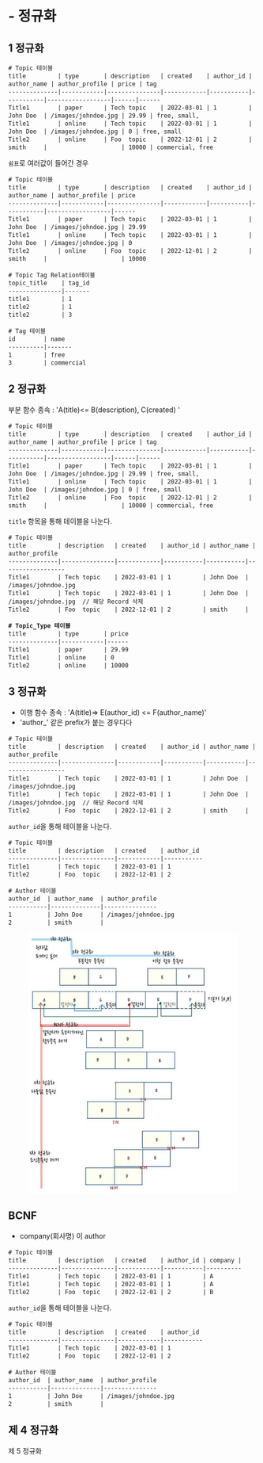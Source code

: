 # - 정규화

## 1 정규화

```
# Topic 테이블
title         | type       | description   | created    | author_id | author_name | author_profile | price | tag
--------------|------------|---------------|------------|-----------|-----------|------------------|------|------
Title1        | paper      | Tech topic    | 2022-03-01 | 1         | John Doe  | /images/johndoe.jpg | 29.99 | free, small,
Title1        | online     | Tech topic    | 2022-03-01 | 1         | John Doe  | /images/johndoe.jpg | 0 | free, small
Title2        | online     | Foo  topic    | 2022-12-01 | 2         | smith     |                     | 10000 | commercial, free
```

`쉼표`로 여러값이 들어간 경우

```
# Topic 테이블
title         | type       | description   | created    | author_id | author_name | author_profile | price
--------------|------------|---------------|------------|-----------|-----------|------------------|------
Title1        | paper      | Tech topic    | 2022-03-01 | 1         | John Doe  | /images/johndoe.jpg | 29.99
Title1        | online     | Tech topic    | 2022-03-01 | 1         | John Doe  | /images/johndoe.jpg | 0
Title2        | online     | Foo  topic    | 2022-12-01 | 2         | smith     |                     | 10000

# Topic Tag Relation테이블
topic_title    | tag_id
---------------|-------
title1         | 1
title2         | 1
title2         | 3

# Tag 테이블
id        | name
----------|-------
1         | free
3         | commercial
```

## 2 정규화

부분 함수 종속 :  'A(title)<= B(description), C(created) '

```
# Topic 테이블
title         | type       | description   | created    | author_id | author_name | author_profile | price | tag
--------------|------------|---------------|------------|-----------|-----------|------------------|------|------
Title1        | paper      | Tech topic    | 2022-03-01 | 1         | John Doe  | /images/johndoe.jpg | 29.99 | free, small,
Title1        | online     | Tech topic    | 2022-03-01 | 1         | John Doe  | /images/johndoe.jpg | 0 | free, small
Title2        | online     | Foo  topic    | 2022-12-01 | 2         | smith     |                     | 10000 | commercial, free
```

`title` 항목을 통해 테이블을 나눈다.&#x20;

<pre><code># Topic 테이블
title         | description   | created    | author_id | author_name | author_profile 
--------------|---------------|------------|-----------|-----------|------------------
Title1        | Tech topic    | 2022-03-01 | 1         | John Doe  | /images/johndoe.jpg 
Title1        | Tech topic    | 2022-03-01 | 1         | John Doe  | /images/johndoe.jpg  // 해당 Record 삭제
Title2        | Foo  topic    | 2022-12-01 | 2         | smith     |                     

<strong># Topic_Type 테이블
</strong>title         | type       | price
--------------|------------|------
Title1        | paper      | 29.99
Title1        | online     | 0 
Title2        | online     | 10000
</code></pre>

## 3 정규화

* 이행 함수 종속 :  'A(title)=> E(author\_id) <= F(author\_name)'
* 'author\_' 같은  prefix가 붙는 경우다다

```
# Topic 테이블
title         | description   | created    | author_id | author_name | author_profile 
--------------|---------------|------------|-----------|-----------|------------------
Title1        | Tech topic    | 2022-03-01 | 1         | John Doe  | /images/johndoe.jpg 
Title1        | Tech topic    | 2022-03-01 | 1         | John Doe  | /images/johndoe.jpg  // 해당 Record 삭제
Title2        | Foo  topic    | 2022-12-01 | 2         | smith     |                     

```

`author_id`을 통해 테이블을 나눈다.

```
# Topic 테이블
title         | description   | created    | author_id 
--------------|---------------|------------|-----------
Title1        | Tech topic    | 2022-03-01 | 1         
Title2        | Foo  topic    | 2022-12-01 | 2         

# Author 테이블
author_id  | author_name  | author_profile
-----------|--------------|---------------
1          | John Doe     | /images/johndoe.jpg
2          | smith        |
```

<figure><img src="../../../.gitbook/assets/image (3).png" alt=""><figcaption></figcaption></figure>

## BCNF

* company(회사명) 이 author

```
# Topic 테이블
title         | description   | created    | author_id | company |
--------------|---------------|------------|-----------|----------
Title1        | Tech topic    | 2022-03-01 | 1         | A
Title1        | Tech topic    | 2022-03-01 | 1         | A
Title2        | Foo  topic    | 2022-12-01 | 2         | B

```

`author_id`을 통해 테이블을 나눈다.

```
# Topic 테이블
title         | description   | created    | author_id 
--------------|---------------|------------|-----------
Title1        | Tech topic    | 2022-03-01 | 1         
Title2        | Foo  topic    | 2022-12-01 | 2         

# Author 테이블
author_id  | author_name  | author_profile
-----------|--------------|---------------
1          | John Doe     | /images/johndoe.jpg
2          | smith        |
```



## 제 4 정규화



제 5 정규화
